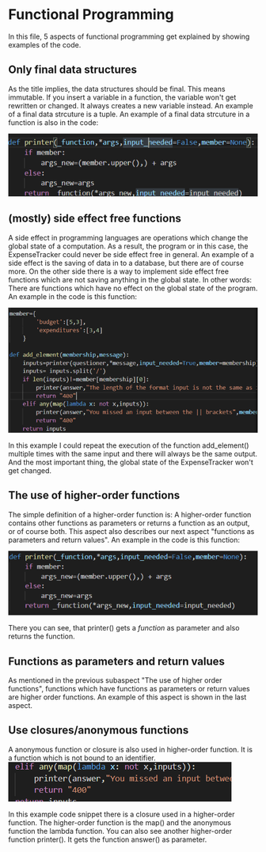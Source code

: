 # Functional Programming

In this file, 5 aspects of functional programming get explained by showing examples of the code. 

## Only final data structures
As the title implies, the data structures should be final. This means immutable. If you insert a variable in a function, the variable won't get rewritten or changed. It always creates a new variable instead. An example of a final data strcuture is a tuple. 
An example of a final data strcuture in a function is also in the code: 

![Final Data Structure in Code](/docs/Assets/FP_final_data_structure.png)

## (mostly) side effect free functions
A side effect in programming languages are operations which change the global state of a computation. As a result, the program or in this case, the ExpenseTracker could never be side effect free in general. An example of a side effect is the saving of data in to a database, but there are of course more. 
On the other side there is a way to implement side effect free functions which are not saving anything in the global state. In other words: There are functions which have no effect on the global state of the program.
An example in the code is this function:

![Side effect free function](/docs/Assets/FP_side_effect_free_functions.png)

In this example I could repeat the execution of the function add_element() multiple times with the same input and there will always be the same output. And the most important thing, the global state of the ExpenseTracker won't get changed. 

## The use of higher-order functions
The simple definition of a higher-order function is: A higher-order function contains other functions as parameters or returns a function as an output, or of course both. This aspect also describes our next aspect "functions as parameters and return values". 
An example in the code is this function:

![Higher Order Function](/docs/Assets/FP_higher_order_function.png) 

There you can see, that printer() gets a _function_ as parameter and also returns the function.

## Functions as parameters and return values
As mentioned in the previous subaspect "The use of higher order functions", functions which have functions as parameters or return values are higher order functions. An example of this aspect is shown in the last aspect.

## Use closures/anonymous functions
A anonymous function or closure is also used in higher-order function. It is a function which is not bound to an identifier. 
![Closure/anonymous Function](/docs/Assets/FP_closure.png)

In this example code snippet there is a closure used in a higher-order function. The higher-order function is the map() and the anonymous function the lambda function. You can also see another higher-order function printer(). It gets the function answer() as parameter.                   
